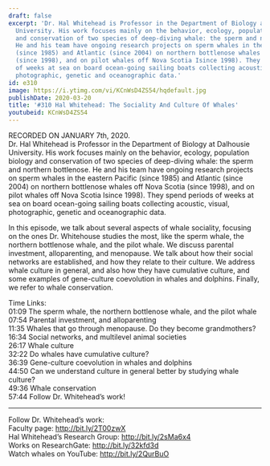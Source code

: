 ```yaml
---
draft: false
excerpt: 'Dr. Hal Whitehead is Professor in the Department of Biology at Dalhousie
  University. His work focuses mainly on the behavior, ecology, population biology
  and conservation of two species of deep-diving whale: the sperm and northern bottlenose.
  He and his team have ongoing research projects on sperm whales in the eastern Pacific
  (since 1985) and Atlantic (since 2004) on northern bottlenose whales off Nova Scotia
  (since 1998), and on pilot whales off Nova Scotia Isince 1998). They spend periods
  of weeks at sea on board ocean-going sailing boats collecting acoustic, visual,
  photographic, genetic and oceanographic data.'
id: e310
image: https://i.ytimg.com/vi/KCnWsD4ZS54/hqdefault.jpg
publishDate: 2020-03-20
title: '#310 Hal Whitehead: The Sociality And Culture Of Whales'
youtubeid: KCnWsD4ZS54
---
```

RECORDED ON JANUARY 7th, 2020.  
Dr. Hal Whitehead is Professor in the Department of Biology at Dalhousie University. His work focuses mainly on the behavior, ecology, population biology and conservation of two species of deep-diving whale: the sperm and northern bottlenose. He and his team have ongoing research projects on sperm whales in the eastern Pacific (since 1985) and Atlantic (since 2004) on northern bottlenose whales off Nova Scotia (since 1998), and on pilot whales off Nova Scotia Isince 1998). They spend periods of weeks at sea on board ocean-going sailing boats collecting acoustic, visual, photographic, genetic and oceanographic data.

In this episode, we talk about several aspects of whale sociality, focusing on the ones Dr. Whitehouse studies the most, like the sperm whale, the northern bottlenose whale, and the pilot whale. We discuss parental investment, alloparenting, and menopause. We talk about how their social networks are established, and how they relate to their culture. We address whale culture in general, and also how they have cumulative culture, and some examples of gene-culture coevolution in whales and dolphins. Finally, we refer to whale conservation.

Time Links:  
01:09  The sperm whale, the northern bottlenose whale, and the pilot whale  
07:54  Parental investment, and alloparenting  
11:35 Whales that go through menopause. Do they become grandmothers?  
16:34  Social networks, and multilevel animal societies  
26:17  Whale culture   
32:22  Do whales have cumulative culture?  
36:39  Gene-culture coevolution in whales and dolphins  
44:50  Can we understand culture in general better by studying whale culture?   
49:36  Whale conservation  
57:44  Follow Dr. Whitehead’s work!

---

Follow Dr. Whitehead’s work:  
Faculty page: http://bit.ly/2T00zwX  
Hal Whitehead’s Research Group: http://bit.ly/2sMa6x4  
Works on ResearchGate: http://bit.ly/32kfd3d  
Watch whales on YouTube: http://bit.ly/2QurBuO
